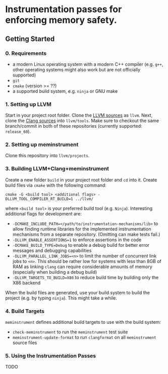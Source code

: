 # Instrumentation passes for enforcing memory safety.

## Getting Started

### 0. Requirements

  * a modern Linux operating system with a modern C++ compiler (e.g. `g++`, other operating systems might also work but are not officially supported)
  * `git`
  * `cmake` (version >= ??)
  * a supported build system, e.g. `ninja` or GNU make

### 1. Setting up LLVM

Start in your project root folder. Clone the [LLVM sources](https://github.com/llvm-mirror/llvm) as `llvm`. Next, clone the [Clang sources](https://github.com/llvm-mirror/clang) into `llvm/tools`. Make sure to checkout the same branch/commit in both of these repositories (currently supported: `release_60`).

### 2. Setting up meminstrument

Clone this repository into `llvm/projects`.

### 3. Building LLVM+Clang+meminstrument


Create a new folder `build` in your project root folder and `cd` into it. Create build files via `cmake` with the following command:

```
cmake -G <build tool> <additional flags> -DLLVM_TOOL_COMPILER_RT_BUILD=1 ../llvm/
```

where `<build tool>` is your preferred build tool (e.g. `Ninja`).
Interesting additional flags for development are:

  * `-DCMAKE_INCLUDE_PATH=</path/to/instrumentation-mechanisms/lib>` to allow finding runtime libraries for the implemented instrumentation mechanisms from a separate repository. (Omitting can make tests fail.)
  * `-DLLVM_ENABLE_ASSERTIONS=1` to enforce assertions in the code
  * `-DCMAKE_BUILD_TYPE=Debug` to enable a debug build for better error messages and debugging capabilities
  * `-DLLVM_PARALLEL_LINK_JOBS=<n>` to limit the number of concurrent link jobs to `<n>`. This should be rather low for systems with less than 8GB of RAM as linking `clang` can require considerable amounts of memory (especially when building a debug build)
  * `-DLLVM_TARGETS_TO_BUILD=X86` to reduce build time by building only the X86 backend

When the build files are generated, use your build system to build the project (e.g. by typing `ninja`). This might take a while.

### 4. Build Targets

`meminstrument` defines additional build targets to use with the build system:

  * `check-meminstrument` to run the `meminstrument` test suite
  * `meminstrument-update-format` to run `clangformat` on all `meminstrument` source files

### 5. Using the Instrumentation Passes

TODO
